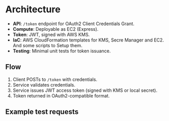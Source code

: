 # Architecture

- **API**: `/token` endpoint for OAuth2 Client Credentials Grant.
- **Compute**: Deployable as EC2 (Express).
- **Token**: JWT, signed with AWS KMS.
- **IaC**: AWS CloudFormation templates for KMS, Secre Manager and EC2. And some scripts to Setup them.
- **Testing**: Minimal unit tests for token issuance.

## Flow

1. Client POSTs to `/token` with credentials.
2. Service validates credentials.
3. Service issues JWT access token (signed with KMS or local secret).
4. Token returned in OAuth2-compatible format.

## Example test requests

